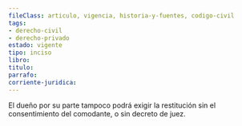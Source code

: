 ```yaml
---
fileClass: articulo, vigencia, historia-y-fuentes, codigo-civil
tags:
- derecho-civil
- derecho-privado
estado: vigente
tipo: inciso
libro:
titulo:
parrafo:
corriente-juridica:
---
```

El dueño por su parte tampoco podrá exigir la restitución sin el consentimiento del comodante, o sin decreto de juez.